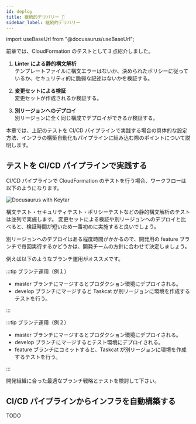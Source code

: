 ```yaml
---
id: deploy
title: 継続的デリバリー 🚀
sidebar_label: 継続的デリバリー
---
```


import useBaseUrl from "@docusaurus/useBaseUrl";

前章では、CloudFormation のテストとして３点紹介しました。

1. **Linter による静的構文解析** <br/>
   テンプレートファイルに構文エラーはないか、決められたポリシーに従っているか、セキュリティ的に脆弱な記述はないかを検証する。

2. **変更セットによる検証** <br/>
   変更セットが作成されるか検証する。

3. **別リージョンへのデプロイ** <br/>
   別リージョンに全く同じ構成でデプロイができるか検証する。

本章では、上記のテストを CI/CD パイプラインで実践する場合の具体的な設定方法、インフラの構築自動化もパイプラインに組み込む際のポイントについて説明します。

## テストを CI/CD パイプラインで実践する

CI/CD パイプラインで CloudFormation のテストを行う場合、ワークフローは以下のようになります。

<div style={{ textAlign: "center", paddingTop: 30, paddingBottom: 30 }}>
  <img alt="Docusaurus with Keytar" src={useBaseUrl("img/testing.png")} />
</div>

構文テスト・セキュリティテスト・ポリシーテストなどの静的構文解析のテストは並列で実施します。
変更セットによる検証や別リージョンへのデプロイと比べると、検証時間が短いため一番初めに実施すると良いでしょう。

別リージョンへのデプロイはある程度時間がかかるので、開発用の feature ブランチで毎回実行するかどうかは、開発チームの方針に合わせて決定しましょう。

例えば以下のようなブランチ運用がオススメです。

:::tip ブランチ運用（例１）

- master ブランチにマージするとプロダクション環境にデプロイされる。
- develop ブランチにマージすると Taskcat が別リージョンに環境を作成するテストを行う。

:::

:::tip ブランチ運用（例２）

- master ブランチにマージするとプロダクション環境にデプロイされる。
- develop ブランチにマージするとテスト環境にデプロイされる。
- feature ブランチにコミットすると、Taskcat が別リージョンに環境を作成するテストを行う。

:::

開発組織に合った最適なブランチ戦略とテストを検討して下さい。

## CI/CD パイプラインからインフラを自動構築する

TODO
